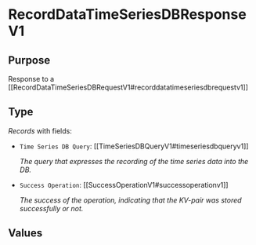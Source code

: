 # RecordDataTimeSeriesDBResponseV1

## Purpose

<!-- --8<-- [start:purpose] -->
Response to a [[RecordDataTimeSeriesDBRequestV1#recorddatatimeseriesdbrequestv1]]
<!-- --8<-- [end:purpose] -->

## Type

<!-- --8<-- [start:type] -->
<div class="type">

*Records* with fields:
- `Time Series DB Query`: [[TimeSeriesDBQueryV1#timeseriesdbqueryv1]]

  *The query that expresses the recording of the time series data into the DB.*

- `Success Operation`: [[SuccessOperationV1#successoperationv1]]

  *The success of the operation, indicating that the KV-pair was stored successfully or not.*


</div>
<!-- --8<-- [end:type] -->

## Values

